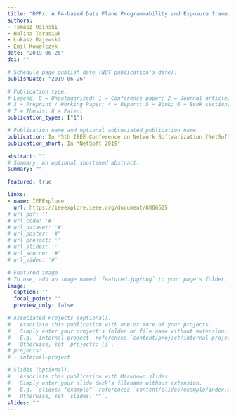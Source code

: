 ```yaml
---
title: "DPPx: A P4-based Data Plane Programmability and Exposure framework to enhance NFV services"
authors:
- Tomasz Osinski
- Halina Tarasiuk
- Łukasz Rajewski
- Emil Kowalczyk
date: "2019-06-26"
doi: ""

# Schedule page publish date (NOT publication's date).
publishDate: "2019-06-26"

# Publication type.
# Legend: 0 = Uncategorized; 1 = Conference paper; 2 = Journal article;
# 3 = Preprint / Working Paper; 4 = Report; 5 = Book; 6 = Book section;
# 7 = Thesis; 8 = Patent
publication_types: ["1"]

# Publication name and optional abbreviated publication name.
publication: In *5th IEEE Conference on Network Softwarization (NetSoft)*
publication_short: In *NetSoft 2019*

abstract: ""
# Summary. An optional shortened abstract.
summary: ""

featured: true

links:
- name: IEEExplore
  url: https://ieeexplore.ieee.org/document/8806625
# url_pdf: ''
# url_code: '#'
# url_dataset: '#'
# url_poster: '#'
# url_project: ''
# url_slides: ''
# url_source: '#'
# url_video: '#'

# Featured image
# To use, add an image named `featured.jpg/png` to your page's folder. 
image:
  caption: ''
  focal_point: ""
  preview_only: false

# Associated Projects (optional).
#   Associate this publication with one or more of your projects.
#   Simply enter your project's folder or file name without extension.
#   E.g. `internal-project` references `content/project/internal-project/index.md`.
#   Otherwise, set `projects: []`.
# projects:
# - internal-project

# Slides (optional).
#   Associate this publication with Markdown slides.
#   Simply enter your slide deck's filename without extension.
#   E.g. `slides: "example"` references `content/slides/example/index.md`.
#   Otherwise, set `slides: ""`.
slides: ""
---
```





